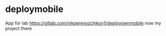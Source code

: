 # deploymobile
App for lab
https://gitlab.com/nikperevozchikov1/deployownmobile now my project there
